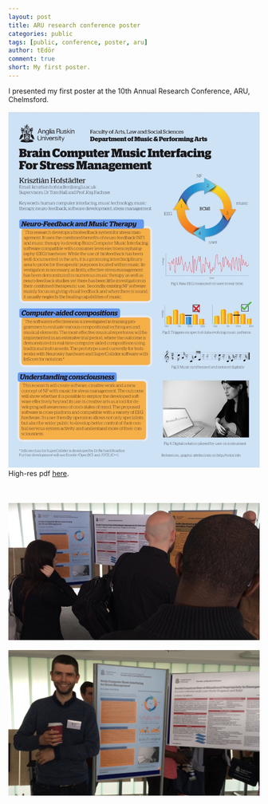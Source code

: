 ```yaml
---
layout: post
title: ARU research conference poster
categories: public
tags: [public, conference, poster, aru]
author: tEdör
comment: true
short: My first poster.
---
```


I presented my first poster at the 10th Annual Research Conference, ARU, Chelmsford.
<br>
<br>
![](../assets/img//2016-06-poster.jpg)
<br>
High-res pdf [here](../assets/doc/k_hofstadter_phd_2016_06_poster.pdf).
<br>
<br>
<br>
<br>
![](../assets/img//2016-06-06-poster-at-ARU-research-conference-01.jpg)
<br><br>
![](../assets/img//2016-06-06-poster-at-ARU-research-conference-02.jpg)
